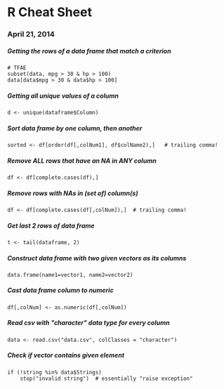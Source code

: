 # R Cheat Sheet

### April 21, 2014

##### Getting the rows of a data frame that match a criterion

	# TFAE
	subset(data, mpg > 30 & hp > 100)
	data[data$mpg > 30 & data$hp > 100]
	
##### Getting all unique values of a column
	
	d <- unique(dataframe$Column)

##### Sort data frame by one column, then another

	sorted <- df[order(df[,colNum1], df$colName2),]   # trailing comma!
	
##### Remove ALL rows that have an NA in ANY column

	df <- df[complete.cases(df),]
	
##### Remove rows with NAs in (set of) column(s)

	df <- df[complete.cases(df[,colNum]),]  # trailing comma!
	
##### Get last 2 rows of data frame

	t <- tail(dataframe, 2)
	
##### Construct data frame with two given vectors as its columns

	data.frame(name1=vector1, name2=vector2)
	
##### Cast data frame column to numeric

	df[,colNum] <- as.numeric(df[,colNum])
	
##### Read csv with "character" data type for every column

	data <- read.csv("data.csv", colClasses = "character")
	
##### Check if vector contains given element

	if (!string %in% data$Strings)
		stop("invalid string")  # essentially "raise exception"
